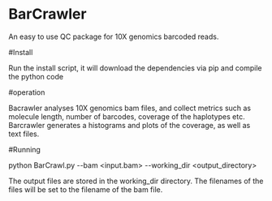 # BarCrawler
An easy to use QC package for 10X genomics barcoded reads.

#Install

Run the install script, it will download the dependencies via pip and compile the python code

#operation

Bacrawler analyses 10X genomics bam files, and collect metrics such as molecule length, number of barcodes, coverage of the haplotypes etc. Barcrawler generates a histograms and plots of the coverage, as well as text files.

#Running

python BarCrawl.py --bam <input.bam> --working_dir <output_directory> 

The output files are stored in the working_dir directory. The filenames of the files will be set to the filename  of the bam file.
